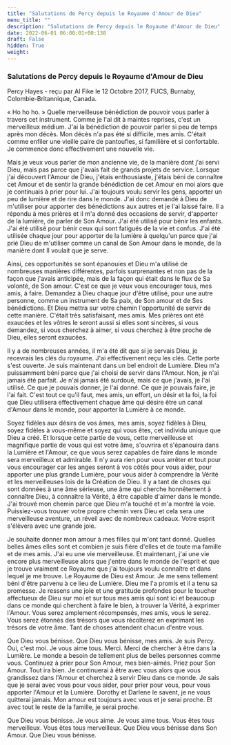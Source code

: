 ```yaml
---
title: "Salutations de Percy depuis le Royaume d'Amour de Dieu"
menu_title: ""
description: "Salutations de Percy depuis le Royaume d'Amour de Dieu"
date: 2022-06-01 06:00:01+00:138
draft: False
hidden: True
weight:
---
```

### Salutations de Percy depuis le Royaume d'Amour de Dieu

Percy Hayes - reçu par Al Fike le 12 Octobre 2017, FUCS, Burnaby, Colombie-Britannique, Canada.

« Ho ho ho. » Quelle merveilleuse bénédiction de pouvoir vous parler à travers cet instrument. Comme je l'ai dit à maintes reprises, c'est un merveilleux médium. J'ai la bénédiction de pouvoir parler si peu de temps après mon décès. Mon décès n'a pas été si difficile, mes amis. C'était comme enfiler une vieille paire de pantoufles, si familière et si confortable. Je commence donc effectivement une nouvelle vie.

Mais je veux vous parler de mon ancienne vie, de la manière dont j'ai servi Dieu, mais pas parce que j'avais fait de grands projets de service. Lorsque j'ai découvert l'Amour de Dieu, j'étais enthousiaste, j'étais béni de connaître cet Amour et de sentir la grande bénédiction de cet Amour en moi alors que je continuais à prier pour lui. J'ai toujours voulu servir les gens, apporter un peu de lumière et de rire dans le monde. J'ai donc demandé à Dieu de m'utiliser pour apporter des bénédictions aux autres et je l'ai laissé faire. Il a répondu à mes prières et il m'a donné des occasions de servir, d'apporter de la lumière, de parler de Son Amour. J'ai été utilisé pour bénir les enfants. J'ai été utilisé pour bénir ceux qui sont fatigués de la vie et confus. J'ai été utilisée chaque jour pour apporter de la lumière à quelqu'un parce que j'ai prié Dieu de m'utiliser comme un canal de Son Amour dans le monde, de la manière dont Il voulait que je serve. 

Ainsi, ces opportunités se sont épanouies et Dieu m'a utilisé de nombreuses manières différentes, parfois surprenantes et non pas de la façon que j'avais anticipée, mais de la façon qui était dans le flux de Sa volonté, de Son amour. C'est ce que je veux vous encourager tous, mes amis, à faire. Demandez à Dieu chaque jour d'être utilisé, pour une autre personne, comme un instrument de Sa paix, de Son amour et de Ses bénédictions. Et Dieu mettra sur votre chemin l'opportunité de servir de cette manière. C'était très satisfaisant, mes amis. Mes prières ont été exaucées et les vôtres le seront aussi si elles sont sincères, si vous demandez, si vous cherchez à aimer, si vous cherchez à être proche de Dieu, elles seront exaucées.

Il y a de nombreuses années, il m'a été dit que si je servais Dieu, je recevrais les clés du royaume. J'ai effectivement reçu les clés. Cette porte s'est ouverte. Je suis maintenant dans un bel endroit de Lumière. Dieu m'a puissamment béni parce que j'ai choisi de servir dans l'Amour. Non, je n'ai jamais été parfait. Je n'ai jamais été surdoué, mais ce que j'avais, je l'ai utilisé. Ce que je pouvais donner, je l'ai donné. Ce que je pouvais faire, je l'ai fait. C'est tout ce qu'il faut, mes amis, un effort, un désir et la foi, la foi que Dieu utilisera effectivement chaque âme qui désire être un canal d'Amour dans le monde, pour apporter la Lumière à ce monde.

Soyez fidèles aux désirs de vos âmes, mes amis, soyez fidèles à Dieu, soyez fidèles à vous-même et soyez qui vous êtes, cet individu unique que Dieu a créé. Et lorsque cette partie de vous, cette merveilleuse et magnifique partie de vous qui est votre âme, s'ouvrira et s'épanouira dans la Lumière et l'Amour, ce que vous serez capables de faire dans le monde sera merveilleux et admirable. Il n'y aura rien pour vous arrêter et tout pour vous encourager car les anges seront à vos côtés pour vous aider, pour apporter une plus grande Lumière, pour vous aider à comprendre la Vérité et les merveilleuses lois de la Création de Dieu. Il y a tant de choses qui sont données à une âme sérieuse, une âme qui cherche honnêtement à connaître Dieu, à connaître la Vérité, à être capable d'aimer dans le monde. J'ai trouvé mon chemin parce que Dieu m'a touché et m'a montré la voie. Puissiez-vous trouver votre propre chemin vers Dieu et cela sera une merveilleuse aventure, un réveil avec de nombreux cadeaux. Votre esprit s'élèvera avec une grande joie.

Je souhaite donner mon amour à mes filles qui m'ont tant donné. Quelles belles âmes elles sont et combien je suis fière d'elles et de toute ma famille et de mes amis. J'ai eu une vie merveilleuse. Et maintenant, j'ai une vie encore plus merveilleuse alors que j'entre dans le monde de l'esprit et que je trouve vraiment ce Royaume que j'ai toujours voulu connaître et dans lequel je me trouve. Le Royaume de Dieu est Amour. Je me sens tellement béni d'être parvenu à ce lieu de Lumière. Dieu me l'a promis et il a tenu sa promesse. Je ressens une joie et une gratitude profondes pour le toucher affectueux de Dieu sur moi et sur tous mes amis qui sont ici et beaucoup dans ce monde qui cherchent à faire le bien, à trouver la Vérité, à exprimer l'Amour. Vous serez amplement récompensés, mes amis, vous le serez. Vous serez étonnés des trésors que vous récolterez en exprimant les trésors de votre âme. Tant de choses attendent chacun d'entre vous.

Que Dieu vous bénisse. Que Dieu vous bénisse, mes amis. Je suis Percy. Oui, c'est moi. Je vous aime tous. Merci. Merci de chercher à être dans la Lumière. Le monde a besoin de tellement plus de belles personnes comme vous. Continuez à prier pour Son Amour, mes bien-aimés. Priez pour Son Amour. Tout ira bien. Je continuerai à être avec vous alors que vous grandissez dans l'Amour et cherchez à servir Dieu dans ce monde. Je sais que je serai avec vous pour vous aider, pour prier pour vous, pour vous apporter l'Amour et la Lumière. Dorothy et Darlene le savent, je ne vous quitterai jamais. Mon amour est toujours avec vous et je serai proche. Et avec tout le reste de la famille, je serai proche.

Que Dieu vous bénisse. Je vous aime. Je vous aime tous. Vous êtes tous merveilleux. Vous êtes tous merveilleux. Que Dieu vous bénisse dans Son Amour. Que Dieu vous bénisse.
